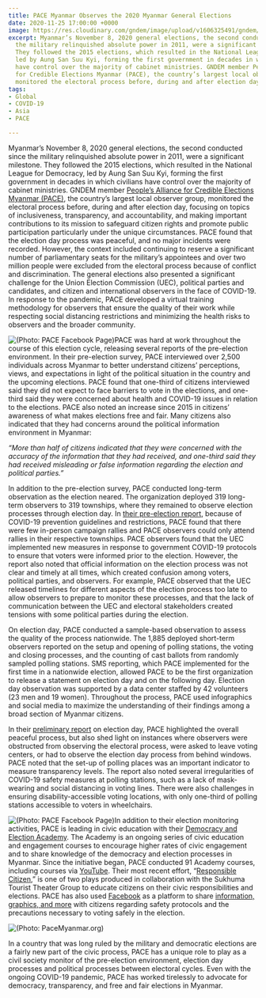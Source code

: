 ```yaml
---
title: PACE Myanmar Observes the 2020 Myanmar General Elections
date: 2020-11-25 17:00:00 +0000
image: https://res.cloudinary.com/gndem/image/upload/v1606325491/gndem/pacemyanmarphoto4_di37r6.jpg
excerpt: Myanmar’s November 8, 2020 general elections, the second conducted since
  the military relinquished absolute power in 2011, were a significant milestone.
  They followed the 2015 elections, which resulted in the National League for Democracy,
  led by Aung San Suu Kyi, forming the first government in decades in which civilians
  have control over the majority of cabinet ministries. GNDEM member People's Alliance
  for Credible Elections Myanmar (PACE), the country’s largest local observer group,
  monitored the electoral process before, during and after election day.
tags:
- Global
- COVID-19
- Asia
- PACE

---
```

Myanmar’s November 8, 2020 general elections, the second conducted since the military relinquished absolute power in 2011, were a significant milestone. They followed the 2015 elections, which resulted in the National League for Democracy, led by Aung San Suu Kyi, forming the first government in decades in which civilians have control over the majority of cabinet ministries. GNDEM member [People’s Alliance for Credible Elections Myanmar (PACE)](https://www.pacemyanmar.org/home/ "PACE"), the country’s largest local observer group, monitored the electoral process before, during and after election day, focusing on topics of inclusiveness, transparency, and accountability, and making important contributions to its mission to safeguard citizen rights and promote public participation particularly under the unique circumstances. PACE found that the election day process was peaceful, and no major incidents were recorded. However, the context included continuing to reserve a significant number of parliamentary seats for the military’s appointees and over two million people were excluded from the electoral process because of conflict and discrimination. The general elections also presented a significant challenge for the Union Election Commission (UEC), political parties and candidates, and citizen and international observers in the face of COVID-19. In response to the pandemic, PACE developed a virtual training methodology for observers that ensure the quality of their work while respecting social distancing restrictions and minimizing the health risks to observers and the broader community.

![(Photo: PACE Facebook Page)](https://res.cloudinary.com/gndem/image/upload/v1606324723/gndem/pacemyanmarphoto1_nsehge.jpg '"PACE conducted virtual training sessions for election observers."')PACE was hard at work throughout the course of this election cycle, releasing several reports of the pre-election environment. In their pre-election survey, PACE interviewed over 2,500 individuals across Myanmar to better understand citizens’ perceptions, views, and expectations in light of the political situation in the country and the upcoming elections. PACE found that one-third of citizens interviewed said they did not expect to face barriers to vote in the elections, and one-third said they were concerned about health and COVID-19 issues in relation to the elections. PACE also noted an increase since 2015 in citizens’ awareness of what makes elections free and fair. Many citizens also indicated that they had concerns around the political information environment in Myanmar:

_“More than half of citizens indicated that they were concerned with the accuracy of the information that they had received, and one-third said they had received misleading or false information regarding the election and political parties.”_

In addition to the pre-election survey, PACE conducted long-term observation as the election neared. The organization deployed 319 long-term observers to 319 townships, where they remained to observe election processes through election day. In [their pre-election report](https://www.pacemyanmar.org/campaign-2020-eng/ "pre election report"), because of COVID-19 prevention guidelines and restrictions, PACE found that there were few in-person campaign rallies and PACE observers could only attend rallies in their respective townships. PACE observers found that the UEC implemented new measures in response to government COVID-19 protocols to ensure that voters were informed prior to the election. However, the report also noted that official information on the election process was not clear and timely at all times, which created confusion among voters, political parties, and observers. For example, PACE observed that the UEC released timelines for different aspects of the election process too late to allow observers to prepare to monitor these processes, and that the lack of communication between the UEC and electoral stakeholders created tensions with some political parties during the election.

On election day, PACE conducted a sample-based observation to assess the quality of the process nationwide. The 1,885 deployed short-term observers reported on the setup and opening of polling stations, the voting and closing processes, and the counting of cast ballots from randomly sampled polling stations. SMS reporting, which PACE implemented for the first time in a nationwide election, allowed PACE to be the first organization to release a statement on election day and on the following day. Election day observation was supported by a data center staffed by 42 volunteers (23 men and 19 women). Throughout the process, PACE used infographics and social media to maximize the understanding of their findings among a broad section of Myanmar citizens.

In their [preliminary report](https://www.pacemyanmar.org/2020-eday-eng/ "preliminary report") on election day, PACE highlighted the overall peaceful process, but also shed light on instances where observers were obstructed from observing the electoral process, were asked to leave voting centers, or had to observe the election day process from behind windows. PACE noted that the set-up of polling places was an important indicator to measure transparency levels. The report also noted several irregularities of COVID-19 safety measures at polling stations, such as a lack of mask-wearing and social distancing in voting lines. There were also challenges in ensuring disability-accessible voting locations, with only one-third of polling stations accessible to voters in wheelchairs.

![(Photo: PACE Facebook Page) ](https://res.cloudinary.com/gndem/image/upload/v1606324892/gndem/pacemyanmarphoto2_frl6ey.jpg '"When PACE observers had a bad internet connection, they packed up and set up a tent in a location with better connection in order to participate in a virtual training session." ')In addition to their election monitoring activities, PACE is leading in civic education with their [Democracy and Election Academy](https://www.pacemyanmar.org/de-academy-eng/ "DE academy"). The Academy is an ongoing series of civic education and engagement courses to encourage higher rates of civic engagement and to share knowledge of the democracy and election processes in Myanmar. Since the initiative began, PACE conducted 91 Academy courses, including courses via [YouTube](https://www.youtube.com/channel/UCBD02WX33d00t9GOBx3NSaA "youtube"). Their most recent effort, “[Responsible Citizen](https://www.youtube.com/watch?v=CvYCznN8pe8&feature=youtu.be&fbclid=IwAR3rXOPmzfZRbLKyX6GVM2ExRTeKBLnda2TB6oYm_6wMmFssyXLZZj5F1R0&ab_channel=People%27sAllianceforCredibleElections-PACE "responsible citizen"),” is one of two plays produced in collaboration with the Sukhuma Tourist Theater Group to educate citizens on their civic responsibilities and elections. PACE has also used [Facebook](https://www.facebook.com/PACEMyanmar/ "FB") as a platform to share [information, graphics, and more](https://www.facebook.com/PACEMyanmar/posts/1594064567468483 "graphics") with citizens regarding safety protocols and the precautions necessary to voting safely in the election.

![(Photo: PaceMyanmar.org)](https://res.cloudinary.com/gndem/image/upload/v1606325047/gndem/pacemyanmarphoto3_tgtzpk.jpg '"Democracy and Election Academy Program (Pre COVID-19)."')

In a country that was long ruled by the military and democratic elections are a fairly new part of the civic process, PACE has a unique role to play as a civil society monitor of the pre-election environment, election day processes and political processes between electoral cycles. Even with the ongoing COVID-19 pandemic, PACE has worked tirelessly to advocate for democracy, transparency, and free and fair elections in Myanmar.